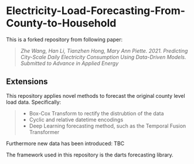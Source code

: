 # Electricity-Load-Forecasting-From-County-to-Household

This is a forked repository from following paper:

> *Zhe Wang, Han Li, Tianzhen Hong, Mary Ann Piette. 2021. Predicting City-Scale Daily Electricity Consumption Using Data-Driven Models. Submitted to Advance in Applied Energy*

<!--
[[slides]](docs/slides.pdf)[[paper]](https://dl.acm.org/doi/10.1145/3408308.3427980)
-->

## Extensions


This repository applies novel methods to forecast the original county level load data. Specifically:

> * Box-Cox Transform to rectify the distrubtion of the data
> * Cyclic and relative datetime encodings 
> * Deep Learning forecasting method, such as the Temporal Fusion Transformer

Furthermore new data has been introduced: TBC


The framework used in this repository is the darts forecasting library.
